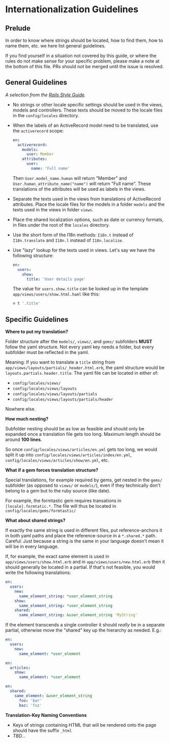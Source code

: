 Internationalization Guidelines
===============================

Prelude
--------------------------------------------------------------------------------

In order to know where strings should be located, how to find them, how to
name them, etc. we here list general guidelines.

If you find yourself in a situation not covered by this guide, or where the
rules do not make sense for your specific problem, please make a note at the
bottom of this file. PRs should not be merged until the issue is resolved.

General Guidelines
--------------------------------------------------------------------------------

*A selection from the [Rails Style Guide](https://github.com/bbatsov/rails-style-guide#internationalization).*

* No strings or other locale specific settings should be used in the views,
  models and controllers. These texts should be moved to the locale files in
  the `config/locales` directory.

* When the labels of an ActiveRecord model need to be translated, use the
  `activerecord` scope:

  ```yaml
  en:
    activerecord:
      models:
        user: Member
      attributes:
        user:
          name: 'Full name'
  ```

  Then `User.model_name.human` will return "Member" and
  `User.human_attribute_name("name")` will return "Full name". These
  translations of the attributes will be used as labels in the views.

* Separate the texts used in the views from translations of ActiveRecord
  attributes. Place the locale files for the models in a folder `models` and
  the texts used in the views in folder `views`.

* Place the shared localization options, such as date or currency formats, in
  files under the root of the `locales` directory.

* Use the short form of the I18n methods: `I18n.t` instead of `I18n.translate`
  and `I18n.l` instead of `I18n.localize`.

* Use "lazy" lookup for the texts used in views. Let's say we have the
  following structure:

  ```yaml
  en:
    users:
      show:
        title: 'User details page'
  ```

  The value for `users.show.title` can be looked up in the template
  `app/views/users/show.html.haml` like this:

  ```Ruby
  = t '.title'
  ```

Specific Guidelines
--------------------------------------------------------------------------------

**Where to put my translation?**

Folder structure after the `models/`, `views/`, and `gems/` subfolders **MUST**
follow the yaml structure. Not every yaml key needs a folder, but every
subfolder must be reflected in the yaml.

Meaning: If you want to translate a `title` string from
`app/views/layouts/partials/_header.html.erb`, the yaml structure would be
`layouts.partials.header.title`. The yaml file can be located in either of:

* `config/locales/views/`
* `config/locales/views/layouts`
* `config/locales/views/layouts/partials`
* `config/locales/views/layouts/partials/header`

Nowhere else.


**How much nesting?**

Subfolder nesting should be as low as feasible and should only be expanded
once a translation file gets too long. Maximum length should be around
**100 lines**.

So once `config/locales/views/articles/en.yml` gets too long, we would split
it up into `config/locales/views/articles/index/en.yml`,
`config/locales/views/articles/show/en.yml`, etc.


**What if a gem forces translation structure?**

Special translations, for example required by gems, get nested in the
`gems/` subfolder (as opposed to `views/` or `models/`), even if they
technically don't belong to a gem but to the ruby source (like date).

For example, the formtastic gem requires transations in
`[locale].formtatic.*`. The file will thus be located in
`config/locales/gems/formtastic/`


**What about shared strings?**

If exactly the same string is used in different files, put reference-anchors
it in both yaml paths and place the reference-source in a `*.shared.*` path.
Careful: Just because a string is the same in your language doesn't mean it
will be in every language.

If, for example, the exact same element is used in
`app/views/users/show.html.erb` and in `app/views/users/new.html.erb`
then it should generally be located in a partial. If that's not feasible,
you would write the following translations:

  ```yaml
  en:
    users:
      new:
        same_element_string: *user_element_string
      show:
        same_element_string: *user_element_string
      shared:
        same_element_string: &user_element_string 'MyString'
  ```

If the element transcends a single controller it should *really* be in a
separate partial, otherwise move the "shared" key up the hierarchy as needed.
E.g.:

  ```yaml
  en:
    users:
      new:
        same_element: *user_element
  ```

  ```yaml
  en:
    articles:
      show:
        same_element: *user_element
  ```

  ```yaml
  en:
    shared:
      same_element: &user_element_string
        foo: 'bar'
        baz: 'fuz'
  ```


**Translation-Key Naming Conventions**

* Keys of strings containing HTML that will be rendered onto the page should have the suffix `_html`
* *TBD...*
